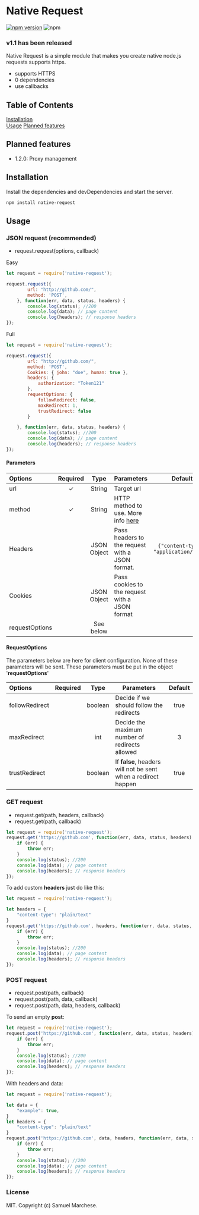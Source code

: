 # Native Request
[![npm version](https://badge.fury.io/js/native-request.svg)](https://badge.fury.io/js/native-request) ![npm](https://img.shields.io/npm/dm/native-request)

### v1.1 has been released


Native Request is a simple module that makes you create native node.js requests supports https.

  - supports HTTPS
  - 0 dependencies
  - use callbacks




## Table of Contents  
[Installation](#installation)  
[Usage](#usage)
[Planned features](#planned_features)



## Planned features

 - 1.2.0: Proxy management
 

## Installation

Install the dependencies and devDependencies and start the server.

```bash
npm install native-request
```

## Usage

### JSON request (recommended)
 - request.request(options, callback)

Easy

```js
let request = require('native-request');

request.request({
        url: "http://github.com/",
        method: 'POST',
    }, function(err, data, status, headers) {
        console.log(status); //200
        console.log(data); // page content
        console.log(headers); // response headers
});

```

Full
```js
let request = require('native-request');

request.request({
        url: "http://github.com/",
        method: 'POST',
        Cookies: { john: "doe", human: true },
        headers: {
            authorization: "Token121"
        },
        requestOptions: {
            followRedirect: false,
            maxRedirect: 1,
            trustRedirect: false
        }

    }, function(err, data, status, headers) {
        console.log(status); //200
        console.log(data); // page content
        console.log(headers); // response headers
});

```

#### Parameters
| Options | Required  | Type  | Parameters |  Default 
|:--|:--:|:--: |-- |:--: |
| url | ✓ | String |Target url | |
| method| ✓ | String|HTTP method to use. More info [here](https://developer.mozilla.org/en-US/docs/Web/HTTP/Methods) | |
| Headers | | JSON Object | Pass headers to the request with a JSON format.  | `{"content-type": "application/json"}` |
| Cookies| | JSON Object | Pass cookies to the request with a JSON format  | |
| requestOptions|  | See below |


#### RequestOptions
The parameters below are here for client configuration. None of these parameters will be sent.
These parameters must be put in the object '**requestOptions**'

 | Options | Required | Type | Parameters |  Default
|:--|:--:|:--: | -- | :--: |
| followRedirect |  | boolean | Decide if we should follow the redirects | true
| maxRedirect|  | int| Decide the maximum number of redirects allowed | 3
| trustRedirect|  | boolean | If **false**, headers will not be sent when a redirect happen  | true








### GET request
 -  request.get(path, headers, callback)
 -  request.get(path, callback)



```js
let request = require('native-request');
request.get('https://github.com', function(err, data, status, headers) {
    if (err) {
        throw err;
    }
    console.log(status); //200
    console.log(data); // page content
    console.log(headers); // response headers
});
```
To add custom **headers** just do like this:
```js
let request = require('native-request');

let headers = {
    "content-type": "plain/text"
}
request.get('https://github.com', headers, function(err, data, status, headers) {
    if (err) {
        throw err;
    }
    console.log(status); //200
    console.log(data); // page content
    console.log(headers); // response headers
});
```
### POST request
 -  request.post(path, callback)
 -  request.post(path, data, callback)
 -  request.post(path, data, headers, callback)

 
To send an empty **post**:
```js
let request = require('native-request');
request.post('https://github.com', function(err, data, status, headers) {
    if (err) {
        throw err;
    }
    console.log(status); //200
    console.log(data); // page content
    console.log(headers); // response headers
});
```

With headers and data:

```js
let request = require('native-request');

let data = {
    "example": true,
}
let headers = {
    "content-type": "plain/text"
}
request.post('https://github.com', data, headers, function(err, data, status, headers) {
    if (err) {
        throw err;
    }
    console.log(status); //200
    console.log(data); // page content
    console.log(headers); // response headers
});
```


### License
MIT. Copyright (c) Samuel Marchese.
